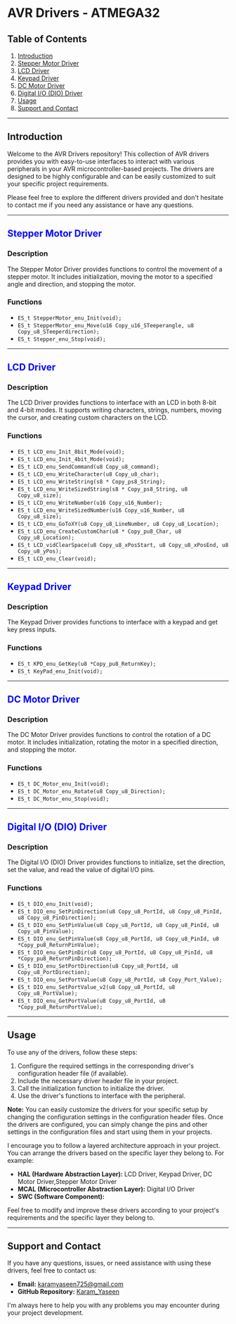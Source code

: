 # AVR Drivers - ATMEGA32

## Table of Contents
1. [Introduction](#introduction)
2. [Stepper Motor Driver](#stepper-motor-driver)
3. [LCD Driver](#lcd-driver)
4. [Keypad Driver](#keypad-driver)
5. [DC Motor Driver](#dc-motor-driver)
6. [Digital I/O (DIO) Driver](#digital-io-driver)
7. [Usage](#usage)
8. [Support and Contact](#support-and-contact)

---

## Introduction
Welcome to the AVR Drivers repository! This collection of AVR drivers provides you with easy-to-use interfaces to interact with various peripherals in your AVR microcontroller-based projects. The drivers are designed to be highly configurable and can be easily customized to suit your specific project requirements.

Please feel free to explore the different drivers provided and don't hesitate to contact me if you need any assistance or have any questions.

---

## <span style="color: blue">Stepper Motor Driver</span>

### Description
The Stepper Motor Driver provides functions to control the movement of a stepper motor. It includes initialization, moving the motor to a specified angle and direction, and stopping the motor.

### Functions
- `ES_t StepperMotor_enu_Init(void);`
- `ES_t StepperMotor_enu_Move(u16 Copy_u16_STeeperangle, u8 Copy_u8_STeeperdirection);`
- `ES_t Stepper_enu_Stop(void);`

---

## <span style="color: blue">LCD Driver</span>

### Description
The LCD Driver provides functions to interface with an LCD in both 8-bit and 4-bit modes. It supports writing characters, strings, numbers, moving the cursor, and creating custom characters on the LCD.

### Functions
- `ES_t LCD_enu_Init_8bit_Mode(void);`
- `ES_t LCD_enu_Init_4bit_Mode(void);`
- `ES_t LCD_enu_SendCommand(u8 Copy_u8_command);`
- `ES_t LCD_enu_WriteCharacter(u8 Copy_u8_char);`
- `ES_t LCD_enu_WriteString(s8 * Copy_ps8_String);`
- `ES_t LCD_enu_WriteSizedString(s8 * Copy_ps8_String, u8 Copy_u8_size);`
- `ES_t LCD_enu_WriteNumber(u16 Copy_u16_Number);`
- `ES_t LCD_enu_WriteSizedNumber(u16 Copy_u16_Number, u8 Copy_u8_size);`
- `ES_t LCD_enu_GoToXY(u8 Copy_u8_LineNumber, u8 Copy_u8_Location);`
- `ES_t LCD_enu_CreateCustomChar(u8 * Copy_pu8_Char, u8 Copy_u8_Location);`
- `ES_t LCD_vidClearSpace(u8 Copy_u8_xPosStart, u8 Copy_u8_xPosEnd, u8 Copy_u8_yPos);`
- `ES_t LCD_enu_Clear(void);`

---

## <span style="color: blue">Keypad Driver</span>

### Description
The Keypad Driver provides functions to interface with a keypad and get key press inputs.

### Functions
- `ES_t KPD_enu_GetKey(u8 *Copy_pu8_ReturnKey);`
- `ES_t KeyPad_enu_Init(void);`

---

## <span style="color: blue">DC Motor Driver</span>

### Description
The DC Motor Driver provides functions to control the rotation of a DC motor. It includes initialization, rotating the motor in a specified direction, and stopping the motor.

### Functions
- `ES_t DC_Motor_enu_Init(void);`
- `ES_t DC_Motor_enu_Rotate(u8 Copy_u8_Direction);`
- `ES_t DC_Motor_enu_Stop(void);`

---

## <span style="color: blue">Digital I/O (DIO) Driver</span>

### Description
The Digital I/O (DIO) Driver provides functions to initialize, set the direction, set the value, and read the value of digital I/O pins.

### Functions
- `ES_t DIO_enu_Init(void);`
- `ES_t DIO_enu_SetPinDirection(u8 Copy_u8_PortId, u8 Copy_u8_PinId, u8 Copy_u8_PinDirection);`
- `ES_t DIO_enu_SetPinValue(u8 Copy_u8_PortId, u8 Copy_u8_PinId, u8 Copy_u8_PinValue);`
- `ES_t DIO_enu_GetPinValue(u8 Copy_u8_PortId, u8 Copy_u8_PinId, u8 *Copy_pu8_ReturnPinValue);`
- `ES_t DIO_enu_GetPinDir(u8 Copy_u8_PortId, u8 Copy_u8_PinId, u8 *Copy_pu8_ReturnPinDirection);`
- `ES_t DIO_enu_SetPortDirection(u8 Copy_u8_PortId, u8 Copy_u8_PortDirection);`
- `ES_t DIO_enu_SetPortValue(u8 Copy_u8_PortId, u8 Copy_Port_Value);`
- `ES_t DIO_enu_SetPortValue_v2(u8 Copy_u8_PortId, u8 Copy_u8_PortValue);`
- `ES_t DIO_enu_GetPortValue(u8 Copy_u8_PortId, u8 *Copy_pu8_ReturnPortValue);`

---

## Usage
To use any of the drivers, follow these steps:

1. Configure the required settings in the corresponding driver's configuration header file (if available).
2. Include the necessary driver header file in your project.
3. Call the initialization function to initialize the driver.
4. Use the driver's functions to interface with the peripheral.

**Note:** You can easily customize the drivers for your specific setup by changing the configuration settings in the configuration header files. Once the drivers are configured, you can simply change the pins and other settings in the configuration files and start using them in your projects.

I encourage you to follow a layered architecture approach in your project. You can arrange the drivers based on the specific layer they belong to. For example:

- **HAL (Hardware Abstraction Layer):** LCD Driver, Keypad Driver, DC Motor Driver,Stepper Motor Driver
- **MCAL (Microcontroller Abstraction Layer):** Digital I/O Driver
- **SWC (Software Component):** 

Feel free to modify and improve these drivers according to your project's requirements and the specific layer they belong to.

---

## Support and Contact
If you have any questions, issues, or need assistance with using these drivers, feel free to contact us:

- **Email:** [karamyaseen725@gmail.com](mailto:karamyaseen725@gmail.com)
- **GitHub Repository:** [Karam_Yaseen](https://github.com/karamyaseen/karamyaseen)

I'm always here to help you with any problems you may encounter during your project development.
